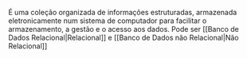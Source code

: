 É uma coleção organizada de informações estruturadas, armazenada eletronicamente num sistema de computador para facilitar o armazenamento, a gestão e o acesso aos dados.
Pode ser [[Banco de Dados Relacional|Relacional]] e [[Banco de Dados não Relacional|Não Relacional]]